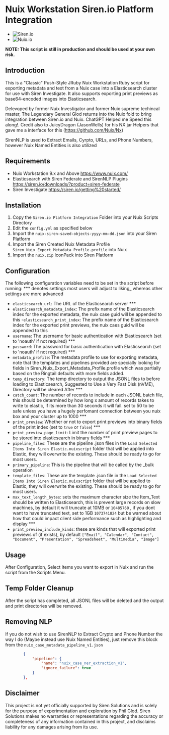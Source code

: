 # Nuix Workstation Siren.io Platform Integration

- ![Siren.io](https://siren.io/wp-content/uploads/Siren-small_V1.1.png)
- ![Nuix.io](https://www.nuix.com/themes/custom/bootstrap5/assets/images/logo-blue.svg)

**NOTE: This script is still in production and should be used at your own risk.**

## Introduction

This is a "Classic" Push-Style JRuby Nuix Workstation Ruby script for exporting metadata and text from a Nuix case into a Elasticsearch cluster for use with Siren Investigate.
It also supports exporting print previews as base64-encoded images into Elasticsearch.

Delevoped by former Nuix Investigator and former Nuix supreme techincal master, The Legendary General Glod returns into the Nuix fold to bring integration between Siren.io and Nuix. ChatGPT Helped me Speed this along!. Credit also to JuicyDragon (JasonWells) for his NX.jar Helpers that gave me a interface for this (<https://github.com/Nuix/Nx>)

SirenNLP is used to Extract Emails, Cyrpto, URLs, and Phone Numbers, however Nuix Named Entities is also utilized

## Requirements

- Nuix Workstation 9.x and Above <https://www.nuix.com/>
- Elasticsearch with Siren Federate and SirenNLP Plugins <https://siren.io/downloads/?product=siren-federate>
- Siren Investigate <https://siren.io/getting%20started/>

## Installation

1. Copy the `Siren.io Platform Integration` Folder into your Nuix Scripts Directory
2. Edit the `config.yml` as specified below
3. Import the `nuix-siren-saved-objects-yyyy-mm-dd.json` into your Siren Platform
4. Import the Siren Created Nuix Metadata Profile `Siren_Nuix_Export_Metadata_Profile.profile` into Nuix
5. Import the `nuix.zip` IconPack into Siren Platform

## Configuration

The following configuration variables need to be set in the script before running:
*** denotes settings most users will adjust to liking_ whereas other settings are more advanced

- `elasticsearch_url`: The URL of the Elasticsearch server ***
- `elasticsearch_metadata_index`: The prefix name of the Elasticsearch index for the exported metadata, the nuix case guid will be appended to this
-`elasticsearch_print_index`: The prefix name of the Elasticsearch index for the exported print previews, the nuix caes guid will be appended to this
- `username`: The username for basic authentication with Elasticsearch (set to 'noauth' if not required) ***
- `password`: The password for basic authentication with Elasticsearch (set to 'noauth' if not required) ***
- `metadata_profile`: The metadata profile to use for exporting metadata, note that the templates and pipelines provided are specially looking for fields in Siren_Nuix_Export_Metadata_Profile.profile which was partially based on the Ringtail defaults with more fields added.
- `temp_directory`: The temp directory to output the JSONL files to before loading to Elasticsearch, Suggested to Use a Very Fast Disk (nVME), Directory will be cleared After ***
- `catch_count`: The number of records to include in each JSONL batch file, this should be determined by how long x amount of records takes to write to elastic, if its more than 30 seconds it will fail. set to 50 to be safe unless you have a hugely perfomant connection between you nuix box and your cluster up to 1000 ***
- `print_preview`: Whether or not to export print previews into binary fields of the print index (set to `true` or `false`) ***
- `print_preview_page_limit`: Limit the number of print preview pages to be stored into elasticsearch in binary fields ***
- `pipeline_files`: These are the pipeline .json files in the `Load Selected Items Into Siren Elastic.nuixscript` folder that will be applied into Elastic, they will overwrite the existing. These should be ready to go for most users.
- `primary_pipeline`: This is the pipeline that will be called by the _bulk operation
- `template_files`: These are the template .json file in the `Load Selected Items Into Siren Elastic.nuixscript` folder that will be applied to Elastic, they will overwrite the existing. These should be ready to go for most users.
- `max_text_length_bytes`: sets the maximum character size the Item_Text should be written to Elasticsearch, this is prevent large records on slow machines, by default it will truncate at 10MB or `10485760` , if you dont want to have truncated text, set to 1GB `1073741824` but be warned about how that could impact client side performance such as highlighting and display ***
- `print_preview_include_kinds`: these are kinds that will exported print previews of (if exists), by default `["Email", "Calendar", "Contact", "Document", "Presentation", "Spreadsheet", "Multimedia", "Image"]`

## Usage

After Configuration, Select Items you want to export in Nuix and run the script from the Scripts Menu.

## Temp Folder Cleanup

After the script has completed, all JSONL files will be deleted and the output and print directories will be removed.

## Removing NLP

If you do not wish to use SirenNLP to Extract Crypto and Phone Number the way I do (Maybe instead use Nuix Named Entities), just remove this block from the `nuix_case_metadata_pipeline_v1.json`

```json
        {
            "pipeline": {
                "name": "nuix_case_ner_extraction_v1",
                "ignore_failure": true
            }
        },
```

## Disclaimer

This project is not yet officially supported by Siren Solutions and is solely for the purpose of experimentation and exploration by Phil Glod. Siren Solutions makes no warranties or representations regarding the accuracy or completeness of any information contained in this project, and disclaims liability for any damages arising from its use.
